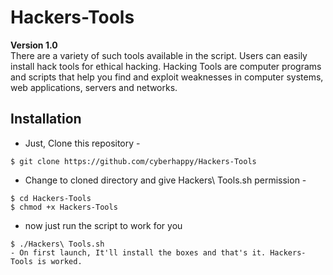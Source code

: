 # Hackers-Tools

**Version 1.0** <br />
There are a variety of such tools available in the script. Users can easily install hack tools for ethical hacking.
Hacking Tools are computer programs and scripts that help you find and exploit weaknesses in computer systems, web applications, servers and networks.
## Installation

- Just, Clone this repository -
<pre><code>$ git clone https://github.com/cyberhappy/Hackers-Tools
</code></pre>
- Change to cloned directory and give Hackers\ Tools.sh permission -
<pre><code>$ cd Hackers-Tools
$ chmod +x Hackers-Tools
</code></pre>
- now just run the script to work for you
<pre><code>$ ./Hackers\ Tools.sh
- On first launch, It'll install the boxes and that's it. Hackers-Tools is worked.
